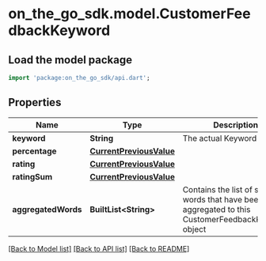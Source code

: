 # on_the_go_sdk.model.CustomerFeedbackKeyword

## Load the model package
```dart
import 'package:on_the_go_sdk/api.dart';
```

## Properties
Name | Type | Description | Notes
------------ | ------------- | ------------- | -------------
**keyword** | **String** | The actual Keyword | [optional] 
**percentage** | [**CurrentPreviousValue**](CurrentPreviousValue.md) |  | [optional] 
**rating** | [**CurrentPreviousValue**](CurrentPreviousValue.md) |  | [optional] 
**ratingSum** | [**CurrentPreviousValue**](CurrentPreviousValue.md) |  | [optional] 
**aggregatedWords** | **BuiltList&lt;String&gt;** | Contains the list of similar words that have been aggregated to this CustomerFeedbackKeyword object | [optional] 

[[Back to Model list]](../README.md#documentation-for-models) [[Back to API list]](../README.md#documentation-for-api-endpoints) [[Back to README]](../README.md)



